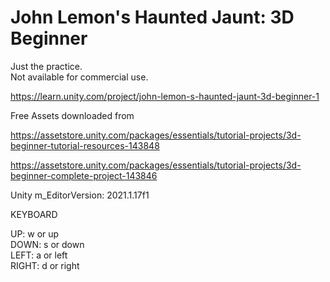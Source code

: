# John Lemon's Haunted Jaunt: 3D Beginner
  
Just the practice.  
Not available for commercial use.  
  
https://learn.unity.com/project/john-lemon-s-haunted-jaunt-3d-beginner-1  
  
Free Assets downloaded from  
  
https://assetstore.unity.com/packages/essentials/tutorial-projects/3d-beginner-tutorial-resources-143848  
  
https://assetstore.unity.com/packages/essentials/tutorial-projects/3d-beginner-complete-project-143846  
  
Unity m_EditorVersion:  2021.1.17f1  
  
KEYBOARD  
  
UP: w or up  
DOWN: s or down  
LEFT: a or left  
RIGHT: d or right  
  